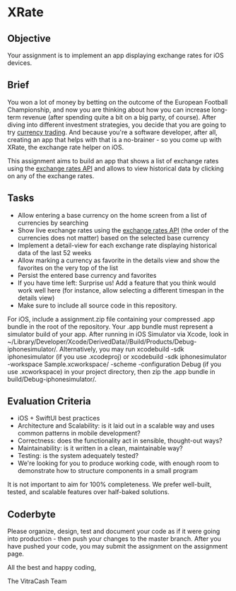 # XRate

## Objective

Your assignment is to implement an app displaying exchange rates for iOS devices.

## Brief

You won a lot of money by betting on the outcome of the European Football Championship, and now you are thinking about how you can increase long-term revenue (after spending quite a bit on a big party, of course).
After diving into different investment strategies, you decide that you are going to try [currency trading](https://www.investopedia.com/financial-edge/0412/the-basics-of-currency-trading.aspx). And because you're a software developer, after all, creating an app that helps with that is a no-brainer - so you come up with XRate, the exchange rate helper on iOS.

This assignment aims to build an app that shows a list of exchange rates using the [exchange rates API](https://exchangerate.host/) and allows to view historical data by clicking on any of the exchange rates.

## Tasks

- Allow entering a base currency on the home screen from a list of currencies by searching
- Show live exchange rates using the [exchange rates API](https://exchangerate.host/) (the order of the currencies does not matter) based on the selected base currency
- Implement a detail-view for each exchange rate displaying historical data of the last 52 weeks
- Allow marking a currency as favorite in the details view and show the favorites on the very top of the list
- Persist the entered base currency and favorites
- If you have time left: Surprise us! Add a feature that you think would work well here (for instance, allow selecting a different timespan in the details view)
- Make sure to include all source code in this repository.

For iOS, include a assignment.zip file containing your compressed .app bundle in the root of the repository. Your .app bundle must represent a simulator build of your app. After running in iOS Simulator via Xcode, look in ~/Library/Developer/Xcode/DerivedData/<project-name>/Build/Products/Debug-iphonesimulator/. Alternatively, you may run xcodebuild -sdk iphonesimulator (if you use .xcodeproj) or xcodebuild -sdk iphonesimulator -workspace Sample.xcworkspace/ -scheme <your-scheme> -configuration Debug (if you use .xcworkspace) in your project directory, then zip the .app bundle in build/Debug-iphonesimulator/.

## Evaluation Criteria

- iOS + SwiftUI best practices
- Architecture and Scalability: is it laid out in a scalable way and uses common patterns in mobile development?
- Correctness: does the functionality act in sensible, thought-out ways?
- Maintainability: is it written in a clean, maintainable way?
- Testing: is the system adequately tested?
- We're looking for you to produce working code, with enough room to demonstrate how to structure components in a small program

It is not important to aim for 100% completeness. We prefer well-built, tested, and scalable features over half-baked solutions.

## Coderbyte

Please organize, design, test and document your code as if it were going into production - then push your changes to the master branch. After you have pushed your code, you may submit the assignment on the assignment page.

All the best and happy coding,

The VitraCash Team
